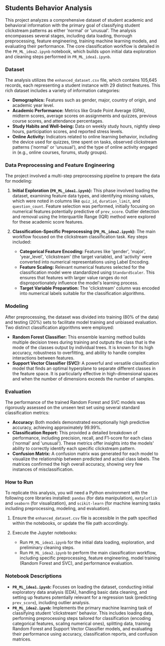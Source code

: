 ## Students Behavior Analysis

This project analyzes a comprehensive dataset of student academic and behavioral information with the primary goal of classifying student clickstream patterns as either 'normal' or 'unusual'. The analysis encompasses several stages, including data loading, thorough preprocessing, feature engineering, training machine learning models, and evaluating their performance. The core classification workflow is detailed in the `PR_ML_idea2.ipynb` notebook, which builds upon initial data exploration and cleaning steps performed in `PR_ML_idea1.ipynb`.

### Dataset

The analysis utilizes the `enhanced_dataset.csv` file, which contains 105,645 records, each representing a student instance with 29 distinct features. This rich dataset includes a variety of information categories:

*   **Demographics:** Features such as gender, major, country of origin, and academic year level.
*   **Academic Performance:** Metrics like Grade Point Average (GPA), midterm scores, average scores on assignments and quizzes, previous course scores, and attendance percentages.
*   **Study Habits and Well-being:** Data on weekly study hours, nightly sleep hours, participation scores, and reported stress levels.
*   **Online Activity:** Indicators related to online learning behavior, including the device used for quizzes, time spent on tasks, observed clickstream patterns ('normal' or 'unusual'), and the type of online activity engaged in (e.g., online courses, forums, study groups).

### Data Preprocessing and Feature Engineering

The project involved a multi-step preprocessing pipeline to prepare the data for modeling:

1.  **Initial Exploration (`PR_ML_idea1.ipynb`):** This phase involved loading the dataset, examining feature data types, and identifying missing values, which were noted in columns like `quiz_id`, `duration_limit`, and `question_count`. Feature selection was performed, initially focusing on numerical features potentially predictive of `prev_score`. Outlier detection and removal using the Interquartile Range (IQR) method were explored for these academic score features.

2.  **Classification-Specific Preprocessing (`PR_ML_idea2.ipynb`):** The main workflow focused on the clickstream classification task. Key steps included:
    *   **Categorical Feature Encoding:** Features like 'gender', 'major', 'year_level', 'clickstream' (the target variable), and 'activity' were converted into numerical representations using Label Encoding.
    *   **Feature Scaling:** Relevant numerical features selected for the classification model were standardized using `StandardScaler`. This ensures that features with larger value ranges do not disproportionately influence the model's learning process.
    *   **Target Variable Preparation:** The 'clickstream' column was encoded into numerical labels suitable for the classification algorithms.

### Modeling

After preprocessing, the dataset was divided into training (80% of the data) and testing (20%) sets to facilitate model training and unbiased evaluation. Two distinct classification algorithms were employed:

*   **Random Forest Classifier:** This ensemble learning method builds multiple decision trees during training and outputs the class that is the mode of the classes output by individual trees. It is known for its high accuracy, robustness to overfitting, and ability to handle complex interactions between features.
*   **Support Vector Classifier (SVC):** A powerful and versatile classification model that finds an optimal hyperplane to separate different classes in the feature space. It is particularly effective in high-dimensional spaces and when the number of dimensions exceeds the number of samples.

### Evaluation

The performance of the trained Random Forest and SVC models was rigorously assessed on the unseen test set using several standard classification metrics:

*   **Accuracy:** Both models demonstrated exceptionally high predictive accuracy, achieving approximately 99.99%.
*   **Classification Report:** This provided a detailed breakdown of performance, including precision, recall, and F1-score for each class ('normal' and 'unusual'). These metrics offer insights into the models' ability to correctly identify each specific clickstream pattern.
*   **Confusion Matrix:** A confusion matrix was generated for each model to visualize the relationship between predicted and actual class labels. The matrices confirmed the high overall accuracy, showing very few instances of misclassification.

### How to Run

To replicate this analysis, you will need a Python environment with the following core libraries installed: `pandas` (for data manipulation), `matplotlib` and `seaborn` (for visualization), and `scikit-learn` (for machine learning tasks including preprocessing, modeling, and evaluation).

1.  Ensure the `enhanced_dataset.csv` file is accessible in the path specified within the notebooks, or update the file path accordingly.
   
2.  Execute the Jupyter notebooks:
    *   Run `PR_ML_idea1.ipynb` for the initial data loading, exploration, and preliminary cleaning steps.
    *   Run `PR_ML_idea2.ipynb` to perform the main classification workflow, including specific preprocessing, feature engineering, model training (Random Forest and SVC), and performance evaluation.

### Notebook Descriptions

*   **`PR_ML_idea1.ipynb`:** Focuses on loading the dataset, conducting initial exploratory data analysis (EDA), handling basic data cleaning, and setting up features potentially relevant for a regression task (predicting `prev_score`), including outlier analysis.
*   **`PR_ML_idea2.ipynb`:** Implements the primary machine learning task of classifying student 'clickstream' behavior. This includes loading data, performing preprocessing steps tailored for classification (encoding categorical features, scaling numerical ones), splitting data, training Random Forest and Support Vector Classifier models, and evaluating their performance using accuracy, classification reports, and confusion matrices.
